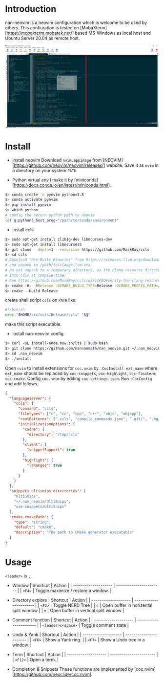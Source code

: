 # Introduction

nan-neovim is a neovim configuration which is welcome to be used by others.
This confiuration is tested on [MobaXterm][https://mobaxterm.mobatek.net/]
based MS-Windows as local host and Ubuntu Server 20.04 as remote host.

![nvim_screenshot](./screenshot/nvim.JPG)

# Install

* Install neovim
Download `nvim.appimage` from [NEOVIM][https://github.com/neovim/neovim/releases/] website.
Save it as `nvim` in a directory on your system `PATH`.

* Python virtual env
I make it by [miniconda][https://docs.conda.io/en/latest/miniconda.html].
```bash
$> conda create -n pynvim python=3.8
$> conda activate pynvim
$> pip install pynvim
$> which python
# config the return python path to neovim
let g:python3_host_prog="/path/to/conda/environment"
```

* Install ccls
``` bash
$> sudo apt-get install zlib1g-dev libncurses-dev
$> sudo apt-get install libncurses5
$> git clone --depth=1 --recursive https://github.com/MaskRay/ccls
$> cd ccls
# Download "Pre-Built Binaries" from https://releases.llvm.org/download.html
# and unpack to /path/to/clang+llvm-xxx.
# Do not unpack to a temporary directory, as the clang resource directory is hard-coded
# into ccls at compile time!
# See https://github.com/MaskRay/ccls/wiki/FAQ#verify-the-clang-resource-directory-is-correct
$> cmake -H. -BRelease -DCMAKE_BUILD_TYPE=Release -DCMAKE_PREFIX_PATH=/path/to/clang+llvm-xxx
$> cmake --build Release
```
create shell script `ccls` on `PATH` like:
```bash
#!/bin/sh
exec "$HOME/src/ccls/Release/ccls" "$@"
```
make this script executable.

* Install nan-neovim config
```sh
$> curl -sL install-node.now.sh/lts | sudo bash
$> git clone https://github.com/nannanmath/nan_neovim.git ~/.nan_neovim
$> cd .nan_neovim
$> ./install
```
Open `nvim` to install extensions for `coc.nvim` by `:CocInstall ext_name` where `ext_name` should be replaced by `coc-snippets`, `coc-highlight`, `coc-floaterm`, `coc-cmake`.
Config `coc.nvim` by editing `coc-settings.json`. Run `:CocConfig` and add follows.
```json
{
  "languageserver": {
    "ccls": {
      "command": "ccls",
      "filetypes": ["c", "cc", "cpp", "c++", "objc", "objcpp"],
      "rootPatterns": [".ccls", "compile_commands.json", ".git/", ".hg/"],
      "initializationOptions": {
        "cache": {
          "directory": "/tmp/ccls"
        },
        "client": {
          "snippetSupport": true
        },
        "highlight": {
          "lsRanges": true
        }
      }
    }
  },
  "snippets.ultisnips.directories": [
    "UltiSnips",
    "~/.nan_neovim/UltiSnips",
    "vim-snippets/UltiSnips" 
  ],
  "cmake.cmakePath": {
    "type": "string",
    "default": "cmake",
    "description": "The path to CMake generator executable" 
  }
}
``` 

# Usage

`<leader>` is `,`.

* Window
| Shortcut             | Action                              |
| -------------------- | -----------------------             |
| `<F4>`               | Toggle maximize / restore a window. |

* Directory explore
| Shortcut             | Action                              |
| -------------------- | -----------------------             |
| `<F2>`               | Toggle NERD Tree                       |
| `s`                  | Open buffer in horizental split window |
| `v`                  | Open buffer in vertical split window   |

* Comment function
| Shortcut             | Action                  |
| -------------------- | ----------------------- |
| `<leader>c<space>`   | Toggle comment state    |

* Undo & Yank
| Shortcut             | Action                        |
| -------------------- | -----------------------       |
| `<F6>`               | Show a Yank ring.             |
| `<F7>`               | Show a Undo tree in a window. |

* Term
| Shortcut             | Action                  |
| -------------------- | ----------------------- |
| `<F12>`               | Open a term.            |

* Completion & Snippets
These functions are implemented by [coc.nvim][https://github.com/neoclide/coc.nvim].













# 

